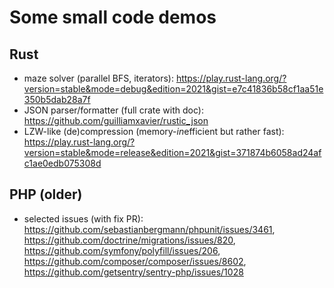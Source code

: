 # Some small code demos

## Rust

- maze solver (parallel BFS, iterators): https://play.rust-lang.org/?version=stable&mode=debug&edition=2021&gist=e7c41836b58cf1aa51e350b5dab28a7f
- JSON parser/formatter (full crate with doc): https://github.com/guilliamxavier/rustic_json
- LZW-like (de)compression (memory-*in*efficient but rather fast): https://play.rust-lang.org/?version=stable&mode=release&edition=2021&gist=371874b6058ad24afc1ae0edb075308d

## PHP (older)

- selected issues (with fix PR):
  https://github.com/sebastianbergmann/phpunit/issues/3461,
  https://github.com/doctrine/migrations/issues/820,
  https://github.com/symfony/polyfill/issues/206,
  https://github.com/composer/composer/issues/8602,
  https://github.com/getsentry/sentry-php/issues/1028
